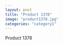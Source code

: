 ```yaml
---
layout: post
title: "Product 1378"
image: "product1378.jpg"
categories: "category1"
---
```

Product 1378
